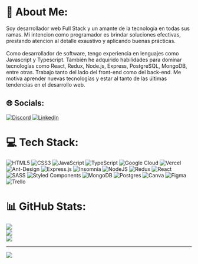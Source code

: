 # 💫 About Me:
Soy desarrollador web Full Stack y un amante de la tecnología en todas sus ramas. Mi intencion como programador es brindar soluciones efectivas, prestando atencion al detalle exaustivo y aplicando buenas prácticas.<br><br>Como desarrollador de software, tengo experiencia en lenguajes como Javascript y Typescript. También he adquirido habilidades para dominar tecnologías como React, Redux, Node.js, Express, PostgreSQL, MongoDB, entre otras. Trabajo tanto del lado del front-end como del back-end. Me motiva aprender nuevas tecnologías y estar al tanto de las últimas tendencias en el desarrollo web.


## 🌐 Socials:
[![Discord](https://img.shields.io/badge/Discord-%237289DA.svg?logo=discord&logoColor=white)](https://discord.gg/https://discord.gg/YDRf9C5b) [![LinkedIn](https://img.shields.io/badge/LinkedIn-%230077B5.svg?logo=linkedin&logoColor=white)](https://www.linkedin.com/in/mat%C3%ADas-pecorale/) 

# 💻 Tech Stack:
![HTML5](https://img.shields.io/badge/html5-%23E34F26.svg?style=for-the-badge&logo=html5&logoColor=white) ![CSS3](https://img.shields.io/badge/css3-%231572B6.svg?style=for-the-badge&logo=css3&logoColor=white) ![JavaScript](https://img.shields.io/badge/javascript-%23323330.svg?style=for-the-badge&logo=javascript&logoColor=%23F7DF1E) ![TypeScript](https://img.shields.io/badge/typescript-%23007ACC.svg?style=for-the-badge&logo=typescript&logoColor=white) ![Google Cloud](https://img.shields.io/badge/Google%20Cloud-%234285F4.svg?style=for-the-badge&logo=google-cloud&logoColor=white) ![Vercel](https://img.shields.io/badge/vercel-%23000000.svg?style=for-the-badge&logo=vercel&logoColor=white) ![Ant-Design](https://img.shields.io/badge/-AntDesign-%230170FE?style=for-the-badge&logo=ant-design&logoColor=white) ![Express.js](https://img.shields.io/badge/express.js-%23404d59.svg?style=for-the-badge&logo=express&logoColor=%2361DAFB) ![Insomnia](https://img.shields.io/badge/Insomnia-black?style=for-the-badge&logo=insomnia&logoColor=5849BE) ![NodeJS](https://img.shields.io/badge/node.js-6DA55F?style=for-the-badge&logo=node.js&logoColor=white) ![Redux](https://img.shields.io/badge/redux-%23593d88.svg?style=for-the-badge&logo=redux&logoColor=white) ![React](https://img.shields.io/badge/react-%2320232a.svg?style=for-the-badge&logo=react&logoColor=%2361DAFB) ![SASS](https://img.shields.io/badge/SASS-hotpink.svg?style=for-the-badge&logo=SASS&logoColor=white) ![Styled Components](https://img.shields.io/badge/styled--components-DB7093?style=for-the-badge&logo=styled-components&logoColor=white) ![MongoDB](https://img.shields.io/badge/MongoDB-%234ea94b.svg?style=for-the-badge&logo=mongodb&logoColor=white) ![Postgres](https://img.shields.io/badge/postgres-%23316192.svg?style=for-the-badge&logo=postgresql&logoColor=white) ![Canva](https://img.shields.io/badge/Canva-%2300C4CC.svg?style=for-the-badge&logo=Canva&logoColor=white) 	![Figma](https://img.shields.io/badge/figma-%23F24E1E.svg?style=for-the-badge&logo=figma&logoColor=white) ![Trello](https://img.shields.io/badge/Trello-%23026AA7.svg?style=for-the-badge&logo=Trello&logoColor=white)
# 📊 GitHub Stats:
![](https://github-readme-stats.vercel.app/api?username=matipeco&theme=dark&hide_border=false&include_all_commits=false&count_private=true)<br/>
![](https://github-readme-streak-stats.herokuapp.com/?user=matipeco&theme=dark&hide_border=false)<br/>
![](https://github-readme-stats.vercel.app/api/top-langs/?username=matipeco&theme=dark&hide_border=false&include_all_commits=false&count_private=true&layout=compact)

---
[![](https://visitcount.itsvg.in/api?id=matipeco&icon=0&color=0)](https://visitcount.itsvg.in)

<!-- Proudly created with GPRM ( https://gprm.itsvg.in ) -->
